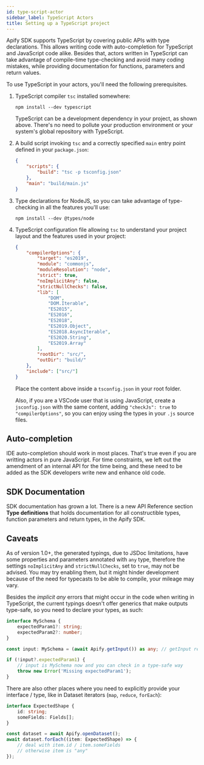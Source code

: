 ```yaml
---
id: type-script-actor
sidebar_label: TypeScript Actors
title: Setting up a TypeScript project
---
```


Apify SDK supports TypeScript by covering public APIs with type declarations. This
allows writing code with auto-completion for TypeScript and JavaScript code alike.
Besides that, actors written in TypeScript can take advantage of compile-time
type-checking and avoid many coding mistakes, while providing documentation for
functions, parameters and return values.

To use TypeScript in your actors, you'll need the following prerequisites.

1. TypeScript compiler `tsc` installed somewhere:

    ```shell script
    npm install --dev typescript
    ```

    TypeScript can be a development dependency in your project, as shown above. There's no
    need to pollute your production environment or your system's global repository
    with TypeScript.

2. A build script invoking `tsc` and a correctly specified `main` entry point defined
   in your `package.json`:

    ```json
    {
        "scripts": {
            "build": "tsc -p tsconfig.json"
        },
        "main": "build/main.js"
    }
    ```

3. Type declarations for NodeJS, so you can take advantage of type-checking in all the features you'll use:

    ```shell script
    npm install --dev @types/node
    ```

4. TypeScript configuration file allowing `tsc` to understand your project layout and
   the features used in your project:

    ```json
    {
        "compilerOptions": {
            "target": "es2019",
            "module": "commonjs",
            "moduleResolution": "node",
            "strict": true,
            "noImplicitAny": false,
            "strictNullChecks": false,
            "lib": [
                "DOM",
                "DOM.Iterable",
                "ES2015",
                "ES2016",
                "ES2018",
                "ES2019.Object",
                "ES2018.AsyncIterable",
                "ES2020.String",
                "ES2019.Array"
            ],
            "rootDir": "src/",
            "outDir": "build/"
        },
        "include": ["src/"]
    }
    ```

    Place the content above inside a `tsconfig.json` in your root folder.

    Also, if you are a VSCode user that is using JavaScript, create a `jsconfig.json` with the same content, adding `"checkJs": true` to `"compilerOptions"`, so you can enjoy using the types in your `.js` source files.

## Auto-completion

IDE auto-completion should work in most places. That's true even if you are writting
actors in pure JavaScript. For time constraints, we left out the amendment of an
internal API for the time being, and these need to be added as the SDK developers write
new and enhance old code.

## SDK Documentation

SDK documentation has grown a lot. There is a new API Reference section **Type definitions**
that holds documentation for all constructible types, function parameters and
return types, in the Apify SDK.

## Caveats

As of version 1.0+, the generated typings, due to JSDoc limitations, have some properties
and parameters annotated with `any` type, therefore the settings `noImplicitAny` and `strictNullChecks`, set to `true`, may not be advised. You may try enabling them, but it might hinder development because of the need for typecasts to be able to compile, your mileage may vary.

Besides the _implicit any_ errors that might occur in the code when writing in TypeScript, the
current typings doesn't offer generics that make outputs type-safe, so you need to declare your
types, as such:

```typescript
interface MySchema {
    expectedParam1?: string;
    expectedParam2?: number;
}

const input: MySchema = (await Apify.getInput()) as any; // getInput returns Promise<Object<string, *>|string|Buffer|null> here

if (!input?.expectedParam1) {
    // input is MySchema now and you can check in a type-safe way
    throw new Error('Missing expectedParam1');
}
```

There are also other places where you need to explicitly provide your interface / type, like in Dataset iterators (`map`, `reduce`, `forEach`):

```typescript
interface ExpectedShape {
    id: string;
    someFields: Fields[];
}

const dataset = await Apify.openDataset();
await dataset.forEach((item: ExpectedShape) => {
    // deal with item.id / item.someFields
    // otherwise item is "any"
});
```
